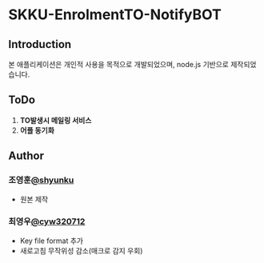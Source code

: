 # SKKU-EnrolmentTO-NotifyBOT

## Introduction
본 애플리케이션은 개인적 사용을 목적으로 개발되었으며, node.js 기반으로 제작되었습니다. <br>

## ToDo
  1. **TO발생시 메일링 서비스**
  2. **어플 동기화**

## Author
### 조영훈[@shyunku](https://github.com/cyw320712)
* 원본 제작<br>

### 최영우[@cyw320712](https://github.com/cyw320712)
* Key file format 추가
* 새로고침 무작위성 감소(매크로 감지 우회)
